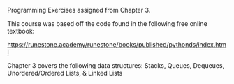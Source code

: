 Programming Exercises assigned from Chapter 3. 

This course was based off the code found in the following free online textbook: 

https://runestone.academy/runestone/books/published/pythonds/index.html

Chapter 3 covers the following data structures: Stacks, Queues, Dequeues, Unordered/Ordered Lists, & Linked Lists
